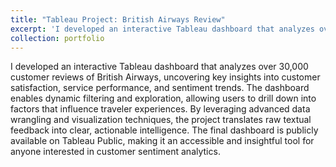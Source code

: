 ```yaml
---
title: "Tableau Project: British Airways Review"
excerpt: 'I developed an interactive Tableau dashboard that analyzes over 30,000 customer reviews of British Airways, uncovering key insights into customer satisfaction, service performance, and sentiment trends. The dashboard enables dynamic filtering and exploration, allowing users to drill down into factors that influence traveler experiences. By leveraging advanced data wrangling and visualization techniques, the project translates raw textual feedback into clear, actionable intelligence. The final dashboard is publicly available on Tableau Public, making it an accessible and insightful tool for anyone interested in customer sentiment analytics. <a href="https://public.tableau.com/app/profile/tanishq.tanmay/viz/BritishAirwaysReview_17392508596160/Dashboard1">(Dashboard Link)</a>'
collection: portfolio
---
```


I developed an interactive Tableau dashboard that analyzes over 30,000 customer reviews of British Airways, uncovering key insights into customer satisfaction, service performance, and sentiment trends. The dashboard enables dynamic filtering and exploration, allowing users to drill down into factors that influence traveler experiences. By leveraging advanced data wrangling and visualization techniques, the project translates raw textual feedback into clear, actionable intelligence. The final dashboard is publicly available on Tableau Public, making it an accessible and insightful tool for anyone interested in customer sentiment analytics.
